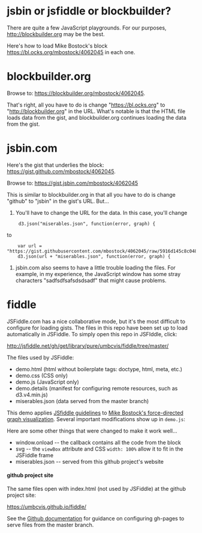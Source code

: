 # jsbin or jsfiddle or blockbuilder?

There are quite a few JavaScript playgrounds.  For our purposes, <http://blockbuilder.org> may be the best.

Here's how to load Mike Bostock's block <https://bl.ocks.org/mbostock/4062045> in each one.

# blockbuilder.org

Browse to: <https://blockbuilder.org/mbostock/4062045>.  

That's right, all you have to do is change "https://bl.ocks.org" to "http://blockbuilder.org" in the URL.  What's notable is that the HTML file loads data from the gist, and blockbuilder.org continues loading the data from the gist.

# jsbin.com

Here's the gist that underlies the block: <https://gist.github.com/mbostock/4062045>.

Browse to: https://gist.jsbin.com/mbostock/4062045

This is similar to blockbuilder.org in that all you have to do is change "github" to "jsbin" in the gist's URL. But...

1. You'll have to change the URL for the data. In this case, you'll change

        d3.json("miserables.json", function(error, graph) {

to

        var url = "https://gist.githubusercontent.com/mbostock/4062045/raw/5916d145c8c048a6e3086915a6be464467391c62/";
        d3.json(url + "miserables.json", function(error, graph) {
  
1. jsbin.com also seems to have a little trouble loading the files. For example, in my experience, the JavaScript window has some stray characters "sadfsdfsafsdsdsadf" that might cause problems.

# fiddle

JSFiddle.com has a nice collaborative mode, but it's the most difficult to configure for loading gists.  The files in this repo have been set up to load automatically in JSFiddle. To simply open this repo in JSFIddle, click:

<http://jsfiddle.net/gh/get/library/pure/umbcvis/fiddle/tree/master/>

The files used by JSFiddle:

* demo.html (html without boilerplate tags: doctype, html, meta, etc.)
* demo.css (CSS only)
* demo.js (JavaScript only)
* demo.details (manifest for configuring remote resources, such as d3.v4.min.js)
* miserables.json (data served from the master branch)

This demo applies <a href="http://doc.jsfiddle.net/use/github_read.html" target="_blank">JSfiddle guidelines</a> to [Mike Bostock's force-directed graph visualization](https://bl.ocks.org/mbostock/4064025).  Several important modifications show up in ```demo.js```:

Here are some other things that were changed to make it work well...

* window.onload -- the callback contains all the code from the block
* svg -- the ```viewBox``` attribute and CSS ```width: 100%``` allow it to fit in the JSFiddle frame
* miserables.json -- served from this github project's website

#### github project site

The same files open with index.html (not used by JSFiddle) at the github project site:

<https://umbcvis.github.io/fiddle/>

See the [Github documentation](https://help.github.com/articles/configuring-a-publishing-source-for-github-pages/)
for guidance on configuring gh-pages to serve files from the master branch.
